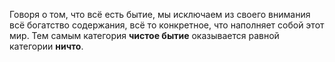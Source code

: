 Говоря о том, что всё есть бытие, мы исключаем из своего внимания всё богатство содержания, всё то конкретное, что наполняет собой этот мир. Тем самым категория **чистое
бытие** оказывается равной категории **ничто**.